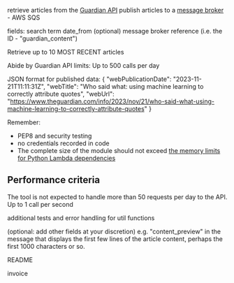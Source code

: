 retrieve articles from the [Guardian API](https://open-platform.theguardian.com/)
publish articles to a [message broker](https://en.wikipedia.org/wiki/Message_broker)  - AWS SQS

fields:
search term
date_from (optional)
message broker reference (i.e. the ID - "guardian_content")

Retrieve up to 10 MOST RECENT articles

Abide by Guardian API limits:
Up to 500 calls per day

JSON format for published data:
{
    "webPublicationDate": "2023-11-21T11:11:31Z",
    "webTitle": "Who said what: using machine learning to correctly attribute quotes",
    "webUrl": "https://www.theguardian.com/info/2023/nov/21/who-said-what-using-machine-learning-to-correctly-attribute-quotes"
}



Remember:
- PEP8 and security testing
- no credentials recorded in code
- The complete size of the module should not exceed [the memory limits for Python Lambda dependencies](https://docs.aws.amazon.com/lambda/latest/dg/gettingstarted-package.html)

## Performance criteria
The tool is not expected to handle more than 50 requests per day to the API.
Up to 1 call per second



additional tests and error handling for util functions

(optional: add other fields at your discretion)
e.g. "content_preview" in the
message that displays the first few lines of the article content, perhaps the first
1000 characters or so.


README

invoice


